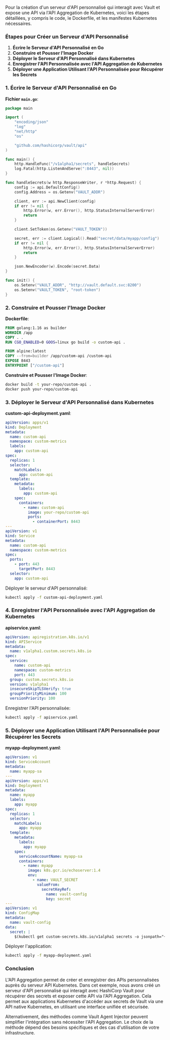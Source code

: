 Pour la création d'un serveur d'API personnalisé qui interagit avec Vault et expose une API via l'API Aggregation de Kubernetes, voici les étapes détaillées, y compris le code, le Dockerfile, et les manifestes Kubernetes nécessaires.

### Étapes pour Créer un Serveur d'API Personnalisé

1. **Écrire le Serveur d'API Personnalisé en Go**
2. **Construire et Pousser l'Image Docker**
3. **Déployer le Serveur d'API Personnalisé dans Kubernetes**
4. **Enregistrer l'API Personnalisée avec l'API Aggregation de Kubernetes**
5. **Déployer une Application Utilisant l'API Personnalisée pour Récupérer les Secrets**

### 1. Écrire le Serveur d'API Personnalisé en Go

**Fichier `main.go`**:

```go
package main

import (
    "encoding/json"
    "log"
    "net/http"
    "os"

    "github.com/hashicorp/vault/api"
)

func main() {
    http.HandleFunc("/v1alpha1/secrets", handleSecrets)
    log.Fatal(http.ListenAndServe(":8443", nil))
}

func handleSecrets(w http.ResponseWriter, r *http.Request) {
    config := api.DefaultConfig()
    config.Address = os.Getenv("VAULT_ADDR")

    client, err := api.NewClient(config)
    if err != nil {
        http.Error(w, err.Error(), http.StatusInternalServerError)
        return
    }

    client.SetToken(os.Getenv("VAULT_TOKEN"))

    secret, err := client.Logical().Read("secret/data/myapp/config")
    if err != nil {
        http.Error(w, err.Error(), http.StatusInternalServerError)
        return
    }

    json.NewEncoder(w).Encode(secret.Data)
}

func init() {
    os.Setenv("VAULT_ADDR", "http://vault.default.svc:8200")
    os.Setenv("VAULT_TOKEN", "root-token")
}
```

### 2. Construire et Pousser l'Image Docker

**Dockerfile**:

```Dockerfile
FROM golang:1.16 as builder
WORKDIR /app
COPY . .
RUN CGO_ENABLED=0 GOOS=linux go build -o custom-api .

FROM alpine:latest
COPY --from=builder /app/custom-api /custom-api
EXPOSE 8443
ENTRYPOINT ["/custom-api"]
```

**Construire et Pousser l'Image Docker**:

```sh
docker build -t your-repo/custom-api .
docker push your-repo/custom-api
```

### 3. Déployer le Serveur d'API Personnalisé dans Kubernetes

**custom-api-deployment.yaml**:

```yaml
apiVersion: apps/v1
kind: Deployment
metadata:
  name: custom-api
  namespace: custom-metrics
  labels:
    app: custom-api
spec:
  replicas: 1
  selector:
    matchLabels:
      app: custom-api
  template:
    metadata:
      labels:
        app: custom-api
    spec:
      containers:
        - name: custom-api
          image: your-repo/custom-api
          ports:
            - containerPort: 8443
---
apiVersion: v1
kind: Service
metadata:
  name: custom-api
  namespace: custom-metrics
spec:
  ports:
    - port: 443
      targetPort: 8443
  selector:
    app: custom-api
```

Déployer le serveur d'API personnalisé:

```sh
kubectl apply -f custom-api-deployment.yaml
```

### 4. Enregistrer l'API Personnalisée avec l'API Aggregation de Kubernetes

**apiservice.yaml**:

```yaml
apiVersion: apiregistration.k8s.io/v1
kind: APIService
metadata:
  name: v1alpha1.custom.secrets.k8s.io
spec:
  service:
    name: custom-api
    namespace: custom-metrics
    port: 443
  group: custom.secrets.k8s.io
  version: v1alpha1
  insecureSkipTLSVerify: true
  groupPriorityMinimum: 100
  versionPriority: 100
```

Enregistrer l'API personnalisée:

```sh
kubectl apply -f apiservice.yaml
```

### 5. Déployer une Application Utilisant l'API Personnalisée pour Récupérer les Secrets

**myapp-deployment.yaml**:

```yaml
apiVersion: v1
kind: ServiceAccount
metadata:
  name: myapp-sa
---
apiVersion: apps/v1
kind: Deployment
metadata:
  name: myapp
  labels:
    app: myapp
spec:
  replicas: 1
  selector:
    matchLabels:
      app: myapp
  template:
    metadata:
      labels:
        app: myapp
    spec:
      serviceAccountName: myapp-sa
      containers:
        - name: myapp
          image: k8s.gcr.io/echoserver:1.4
          env:
            - name: VAULT_SECRET
              valueFrom:
                secretKeyRef:
                  name: vault-config
                  key: secret
---
apiVersion: v1
kind: ConfigMap
metadata:
  name: vault-config
data:
  secret: |
    $(kubectl get custom-secrets.k8s.io/v1alpha1 secrets -o jsonpath="{.data}")
```

Déployer l'application:

```sh
kubectl apply -f myapp-deployment.yaml
```

### Conclusion

L'API Aggregation permet de créer et enregistrer des APIs personnalisées auprès du serveur API Kubernetes. Dans cet exemple, nous avons créé un serveur d'API personnalisé qui interagit avec HashiCorp Vault pour récupérer des secrets et exposer cette API via l'API Aggregation. Cela permet aux applications Kubernetes d'accéder aux secrets de Vault via une API native Kubernetes, en utilisant une interface unifiée et sécurisée.

Alternativement, des méthodes comme Vault Agent Injector peuvent simplifier l'intégration sans nécessiter l'API Aggregation. Le choix de la méthode dépend des besoins spécifiques et des cas d'utilisation de votre infrastructure.